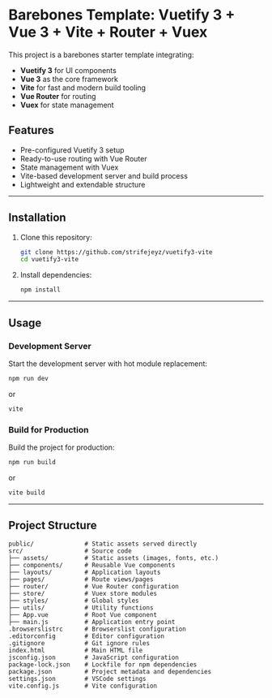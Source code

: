 # Barebones Template: Vuetify 3 + Vue 3 + Vite + Router + Vuex

This project is a barebones starter template integrating:

- **Vuetify 3** for UI components
- **Vue 3** as the core framework
- **Vite** for fast and modern build tooling
- **Vue Router** for routing
- **Vuex** for state management

## Features

- Pre-configured Vuetify 3 setup
- Ready-to-use routing with Vue Router
- State management with Vuex
- Vite-based development server and build process
- Lightweight and extendable structure

---

## Installation

1. Clone this repository:

   ```bash
   git clone https://github.com/strifejeyz/vuetify3-vite
   cd vuetify3-vite
   ```

2. Install dependencies:

   ```bash
   npm install
   ```

---

## Usage

### Development Server

Start the development server with hot module replacement:

```bash
npm run dev
```
or 

```bash
vite
```

### Build for Production

Build the project for production:

```bash
npm run build
```
or 

```bash
vite build
```

---

## Project Structure

```plaintext
public/              # Static assets served directly
src/                 # Source code
├── assets/          # Static assets (images, fonts, etc.)
├── components/      # Reusable Vue components
├── layouts/         # Application layouts
├── pages/           # Route views/pages
├── router/          # Vue Router configuration
├── store/           # Vuex store modules
├── styles/          # Global styles
├── utils/           # Utility functions
├── App.vue          # Root Vue component
├── main.js          # Application entry point
.browserslistrc      # Browserslist configuration
.editorconfig        # Editor configuration
.gitignore           # Git ignore rules
index.html           # Main HTML file
jsconfig.json        # JavaScript configuration
package-lock.json    # Lockfile for npm dependencies
package.json         # Project metadata and dependencies
settings.json        # VSCode settings
vite.config.js       # Vite configuration
```
